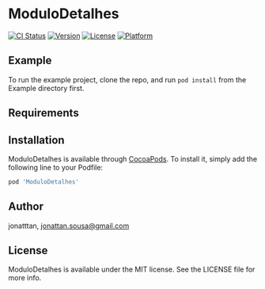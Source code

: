 # ModuloDetalhes

[![CI Status](https://img.shields.io/travis/jonatttan/ModuloDetalhes.svg?style=flat)](https://travis-ci.org/jonatttan/ModuloDetalhes)
[![Version](https://img.shields.io/cocoapods/v/ModuloDetalhes.svg?style=flat)](https://cocoapods.org/pods/ModuloDetalhes)
[![License](https://img.shields.io/cocoapods/l/ModuloDetalhes.svg?style=flat)](https://cocoapods.org/pods/ModuloDetalhes)
[![Platform](https://img.shields.io/cocoapods/p/ModuloDetalhes.svg?style=flat)](https://cocoapods.org/pods/ModuloDetalhes)

## Example

To run the example project, clone the repo, and run `pod install` from the Example directory first.

## Requirements

## Installation

ModuloDetalhes is available through [CocoaPods](https://cocoapods.org). To install
it, simply add the following line to your Podfile:

```ruby
pod 'ModuloDetalhes'
```

## Author

jonatttan, jonattan.sousa@gmail.com

## License

ModuloDetalhes is available under the MIT license. See the LICENSE file for more info.

